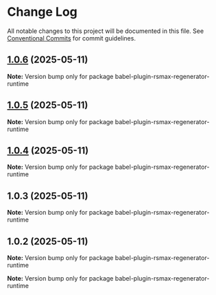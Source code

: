 # Change Log

All notable changes to this project will be documented in this file.
See [Conventional Commits](https://conventionalcommits.org) for commit guidelines.

## [1.0.6](https://github.com/remaxjs/remax/compare/v1.0.5...v1.0.6) (2025-05-11)

**Note:** Version bump only for package babel-plugin-rsmax-regenerator-runtime

## [1.0.5](https://github.com/remaxjs/remax/compare/v1.0.4...v1.0.5) (2025-05-11)

**Note:** Version bump only for package babel-plugin-rsmax-regenerator-runtime

## [1.0.4](https://github.com/remaxjs/remax/compare/v1.0.3...v1.0.4) (2025-05-11)

**Note:** Version bump only for package babel-plugin-rsmax-regenerator-runtime

## 1.0.3 (2025-05-11)

**Note:** Version bump only for package babel-plugin-rsmax-regenerator-runtime

## 1.0.2 (2025-05-11)

**Note:** Version bump only for package babel-plugin-rsmax-regenerator-runtime

**Note:** Version bump only for package babel-plugin-rsmax-regenerator-runtime
